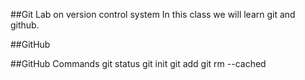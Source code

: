 ##Git
Lab on version control system
In this class we will learn git and github.

##GitHub

##GitHub Commands
git status
git init
git add <file>
git rm --cached <file>